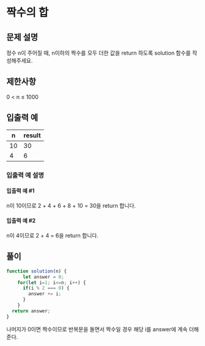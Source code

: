 # 짝수의 합

## 문제 설명

정수 n이 주어질 때, n이하의 짝수를 모두 더한 값을 return 하도록 solution 함수를 작성해주세요.

## 제한사항

0 < n ≤ 1000

## 입출력 예

|n|result|
|-----|---|
|10|30|
|4|6|

### 입출력 예 설명

#### 입출력 예 #1

n이 10이므로 2 + 4 + 6 + 8 + 10 = 30을 return 합니다.

#### 입출력 예 #2

n이 4이므로 2 + 4 = 6을 return 합니다.

## 풀이

```javascript
function solution(n) {
      let answer = 0;
    for(let i=1; i<=n; i++) {
      if(i % 2 === 0) {
        answer += i;
      }
    }
  return answer;
}
```

나머지가 0이면 짝수이므로 반복문을 돌면서 짝수일 경우 해당 i를 answer에 계속 더해준다.
